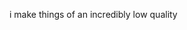 i make things of an incredibly low quality
<!---
nopolicyy/nopolicyy is a ✨ special ✨ repository because its `README.md` (this file) appears on your GitHub profile.
You can click the Preview link to take a look at your changes.
--->
